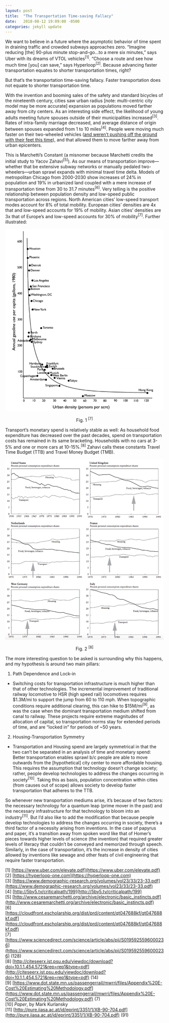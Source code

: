 ```yaml
---
layout: post
title:  "The Transportation Time-saving Fallacy"
date:   2018-08-12 19:09:00 -0500
categories: jekyll update
---
```


We want to believe in a future where the asymptotic behavior of time spent in draining traffic and crowded subways approaches zero. “Imagine reducing [the] 90-plus minute stop-and-go…to a mere six minutes,” says Uber with its dreams of VTOL vehicles<sup>[1]</sup>. “Choose a route and see how much time [you] can save,” says Hyperloop<sup>[2]</sup>. Because advancing faster transportation equates to shorter transportation times, right?

But that’s the transportation time-saving fallacy. Faster transportation does not equate to shorter transportation time.

With the invention and booming sales of the safety and standard bicycles of the nineteenth century, cities saw urban radius [note: multi-centric city model may be more accurate] expansion as populations moved farther away from city centers. As an interesting side effect, the likelihood of young adults meeting future spouses outside of their municipalities increased<sup>[3]</sup>. Rates of intra-family marriage decreased, and average distance of origin between spouses expanded from 1 to 10 miles<sup>[4]</sup>. People were moving much faster on their two-wheeled vehicles ([and weren’t pushing off the ground with their feet this time](https://en.wikipedia.org/wiki/Draisine)), and that allowed them to move farther away from urban epicenters.

This is Marchetti’s Constant (a misnomer because Marchetti credits the initial study to Yacov Zahavi<sup>[5]</sup>). As our means of transportation improve—whether that be extensive subway networks or manually pedaled two-wheelers—urban sprawl expands with minimal travel time delta. Models of metropolitan Chicago from 2000-2030 show increases of 24% in population and 19% in urbanized land coupled with a mere increase of transportation time from 30 to 31.7 minutes<sup>[6]</sup>. Very telling is the positive relationship between population density and low-speed public transportation across regions. North American cities’ low-speed transport modes account for 8% of total mobility. European cities’ densities are 4x that and low-speed accounts for 19% of mobility. Asian cities’ densities are 3x that of Europe’s and low-speed accounts for 30% of mobility<sup>[7]</sup>. Further illustrated:

![](/images/ttsf1.png)
<center>Fig. 1 <sup>[7]</sup></center>  

Transport’s monetary spend is relatively stable as well: As household food expenditure has decreased over the past decades, spend on transportation costs has remained in its same bracketing. Households with no cars at 3-5% and one or more cars at 10-15%.<sup>[8]</sup> Zahavi calls these constants Travel Time Budget (TTB) and Travel Money Budget (TMB).

![](/images/ttsf2.png)
<center>Fig. 2 <sup>[8]</sup></center>  

The more interesting question to be asked is surrounding why this happens, and my hypothesis is around two main pillars:

1. Path Dependence and Lock-in
* Switching costs for transportation infrastructure is much higher than that of other technologies. The incremental improvement of traditional railway locomotive to HSR (high speed rail) locomotives requires $1.3M/mi to support the jump from 60 to 110 mph. When topographic conditions require additional clearing, this can hike to $15M/mi<sup>[9]</sup>, as was the case when the dominant transportation medium shifted from canal to railway. These projects require extreme magnitudes of allocation of capital, so transportation norms stay for extended periods of time, and are “locked in” for periods of ~50 years.
2. Housing-Transportation Symmetry
* Transportation and Housing spend are largely symmetrical in that the two can’t be separated in an analysis of time and monetary spend: Better transportation enables sprawl b/c people are able to move outwards from the [hypothetical] city center to more affordable housing. This requires the assumption that technology doesn’t change society; rather, people develop technologies to address the changes occurring in society<sup>[10]</sup>. Taking this as basis, population concentration within cities (from causes out of scope) allows society to develop faster transportation that adheres to the TTB.

So whenever new transportation mediums arise, it’s because of two factors: the necessary technology for a quantum leap (prime mover in the past) and the necessary infrastructure for that technology to bloom into an industry<sup>[11]</sup>. But I’d also like to add the modification that because people develop technologies to address the changes occurring in society, there’s a third factor of a necessity arising from inventions. In the case of papyrus and paper, it’s a transition away from spoken word like that of Homer’s pieces towards higher levels of science (the invention) that required greater levels of literacy that couldn’t be conveyed and memorized through speech. Similarly, in the case of transportation, it’s the increase in density of cities allowed by inventions like sewage and other feats of civil engineering that require faster transportation.

[1] [https://www.uber.com/elevate.pdf](https://www.uber.com/elevate.pdf)  
[2] [https://hyperloop-one.com](https://hyperloop-one.com)  
[3] [https://www.demographic-research.org/volumes/vol23/33/23-33.pdf](https://www.demographic-research.org/volumes/vol23/33/23-33.pdf)  
[4] [http://5by5.tv/criticalpath/199](http://5by5.tv/criticalpath/199)    
[5] [http://www.cesaremarchetti.org/archive/electronic/basic_instincts.pdf](http://www.cesaremarchetti.org/archive/electronic/basic_instincts.pdf)    
[6] [https://cloudfront.escholarship.org/dist/prd/content/qt047688kf/qt047688kf.pdf](https://cloudfront.escholarship.org/dist/prd/content/qt047688kf/qt047688kf.pdf)   
[7] [https://www.sciencedirect.com/science/article/abs/pii/S0195925596000236](https://www.sciencedirect.com/science/article/abs/pii/S0195925596000236) (128)  
[8] [http://citeseerx.ist.psu.edu/viewdoc/download?doi=10.1.1.454.5721&rep=rep1&type=pdf](http://citeseerx.ist.psu.edu/viewdoc/download?doi=10.1.1.454.5721&rep=rep1&type=pdf) (14)  
[9] [https://www.dot.state.mn.us/passengerrail/mwrri/files/Appendix%20E-Cost%20Estimating%20Methodology.pdf](https://www.dot.state.mn.us/passengerrail/mwrri/files/Appendix%20E-Cost%20Estimating%20Methodology.pdf) (7)  
[10] *Paper*, by Mark Kurlansky  
[11] [http://pure.iiasa.ac.at/id/eprint/3351/1/XB-90-704.pdf](http://pure.iiasa.ac.at/id/eprint/3351/1/XB-90-704.pdf) (91)  

